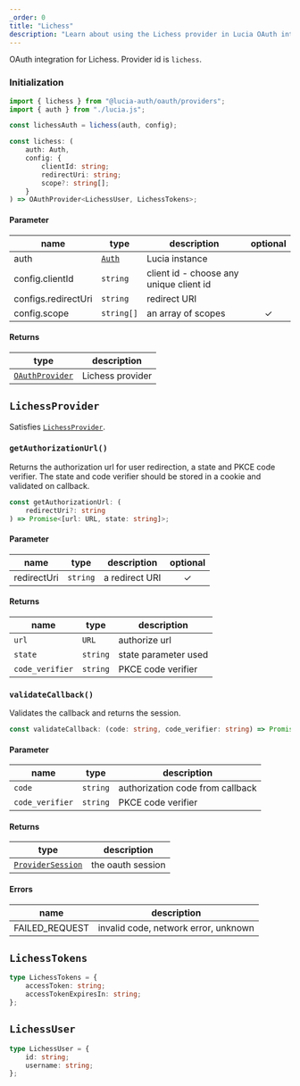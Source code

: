 ```yaml
---
_order: 0
title: "Lichess"
description: "Learn about using the Lichess provider in Lucia OAuth integration"
---
```


OAuth integration for Lichess. Provider id is `lichess`.

### Initialization

```ts
import { lichess } from "@lucia-auth/oauth/providers";
import { auth } from "./lucia.js";

const lichessAuth = lichess(auth, config);
```

```ts
const lichess: (
	auth: Auth,
	config: {
		clientId: string;
		redirectUri: string;
		scope?: string[];
	}
) => OAuthProvider<LichessUser, LichessTokens>;
```

#### Parameter

| name                | type                                 | description                             | optional |
| ------------------- | ------------------------------------ | --------------------------------------- | :------: |
| auth                | [`Auth`](/reference/lucia-auth/auth) | Lucia instance                          |          |
| config.clientId     | `string`                             | client id - choose any unique client id |          |
| configs.redirectUri | `string`                             | redirect URI                            |          |
| config.scope        | `string[]`                           | an array of scopes                      |    ✓     |

#### Returns

| type                                              | description      |
| ------------------------------------------------- | ---------------- |
| [`OAuthProvider`](/reference/oauth/oauthprovider) | Lichess provider |

## `LichessProvider`

Satisfies [`LichessProvider`](/reference/oauth/oauthprovider).

### `getAuthorizationUrl()`

Returns the authorization url for user redirection, a state and PKCE code verifier. The state and code verifier should be stored in a cookie and validated on callback.

```ts
const getAuthorizationUrl: (
	redirectUri?: string
) => Promise<[url: URL, state: string]>;
```

#### Parameter

| name        | type     | description    | optional |
| ----------- | -------- | -------------- | :------: |
| redirectUri | `string` | a redirect URI |    ✓     |

#### Returns

| name            | type     | description          |
| --------------- | -------- | -------------------- |
| `url`           | `URL`    | authorize url        |
| `state`         | `string` | state parameter used |
| `code_verifier` | `string` | PKCE code verifier   |

### `validateCallback()`

Validates the callback and returns the session.

```ts
const validateCallback: (code: string, code_verifier: string) => Promise<ProviderSession>;
```

#### Parameter

| name            | type     | description                      |
| --------------- | -------- | -------------------------------- |
| `code`          | `string` | authorization code from callback |
| `code_verifier` | `string` | PKCE code verifier               |

#### Returns

| type                                                  | description       |
| ----------------------------------------------------- | ----------------- |
| [`ProviderSession`](/reference/oauth/providersession) | the oauth session |

#### Errors

| name           | description                          |
| -------------- | ------------------------------------ |
| FAILED_REQUEST | invalid code, network error, unknown |

## `LichessTokens`

```ts
type LichessTokens = {
	accessToken: string;
	accessTokenExpiresIn: string;
};
```

## `LichessUser`

```ts
type LichessUser = {
	id: string;
	username: string;
};
```
